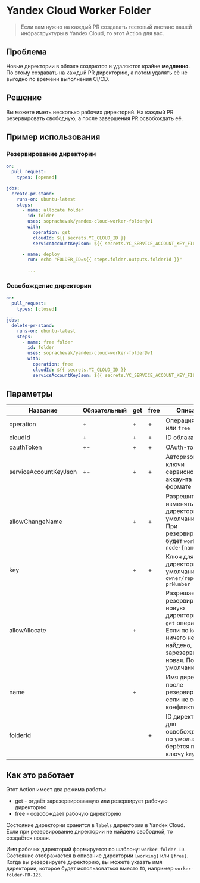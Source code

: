 # Yandex Cloud Worker Folder

> Если вам нужно на каждый PR создавать тестовый инстанс вашей инфраструктуры в Yandex Cloud, то этот Action для вас.

## Проблема

Новые директории в облаке создаются и удаляются крайне **медленно**. По этому создавать на каждый PR директорию, а потом удалять её не выгодно по времени выполнения CI/CD.

## Решение

Вы можете иметь несколько рабочих директорий. На каждый PR резервировать свободную, а после завершения PR освобождать её.

## Пример использования

### Резервирование директории

```yaml
on:
  pull_request:
    types: [opened]

jobs:
  create-pr-stand:
    runs-on: ubuntu-latest
    steps:
      - name: allocate folder
        id: folder
        uses: soprachevak/yandex-cloud-worker-folder@v1
        with:
          operation: get
          cloudId: ${{ secrets.YC_CLOUD_ID }}
          serviceAccountKeyJson: ${{ secrets.YC_SERVICE_ACCOUNT_KEY_FILE }}

      - name: deploy
        run: echo "FOLDER_ID=${{ steps.folder.outputs.folderId }}"

        ...
```

### Освобождение директории

```yaml
on:
  pull_request:
    types: [closed]

jobs:
  delete-pr-stand:
    runs-on: ubuntu-latest
    steps:
      - name: free folder
        id: folder
        uses: soprachevak/yandex-cloud-worker-folder@v1
        with:
          operation: free
          cloudId: ${{ secrets.YC_CLOUD_ID }}
          serviceAccountKeyJson: ${{ secrets.YC_SERVICE_ACCOUNT_KEY_FILE }}
```

## Параметры

| Название              | Обязательный | get | free | Описание                                                                                                                                       |
| --------------------- | ------------ | --- | ---- | ---------------------------------------------------------------------------------------------------------------------------------------------- |
| operation             | +            | +   | +    | Операция: `get` или `free`                                                                                                                     |
| cloudId               | +            | +   | +    | ID облака                                                                                                                                      |
| oauthToken            | +-           | +   | +    | OAuth-токен                                                                                                                                    |
| serviceAccountKeyJson | +-           | +   | +    | Авторизованные ключи сервисного аккаунта в JSON формате                                                                                        |
| allowChangeName       |              | +   | +    | Разрешить изменять имя директории, по умолчанию `true`. При резервирование будет `worker-node-{name}`                                          |
| key                   |              | +   | +    | Ключ для поиска директории, по умолчанию `owner/repo-prNumber`                                                                                 |
| allowAllocate         |              | +   |      | Разрешает резервировать новую директорию при `get` операции. Если по `key` ничего не найдено, будет зарезервирована новая. По умолчанию `true` |
| name                  |              | +   |      | Имя директории после резервирования, если не создаёт конфликтов                                                                                |
| folderId              |              |     | +    | ID директории для освобождения, по умолчанию берётся по ключу `key`                                                                            |

## Как это работает

Этот Action имеет два режима работы:

- get - отдаёт зарезервированную или резервирует рабочую директорию
- free - освобождает рабочую директорию

Состояние директории хранится в `labels` директории в Yandex Cloud. Если при резервирование директории не найдено свободной, то создаётся новая.

Имя рабочих директорий формируется по шаблону: `worker-folder-ID`. Состояние отображается в описание директории `[working]` или `[free]`. Когда вы резервируете директорию, вы можете указать имя директории, которое будет использоваться вместо `ID`, например `worker-folder-PR-123`.
